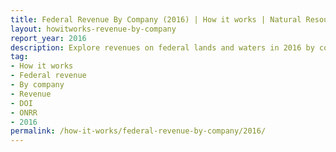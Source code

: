 ```yaml
---
title: Federal Revenue By Company (2016) | How it works | Natural Resources Revenue Data
layout: howitworks-revenue-by-company
report_year: 2016
description: Explore revenues on federal lands and waters in 2016 by commodity, revenue type, and company.
tag:
- How it works
- Federal revenue
- By company
- Revenue
- DOI
- ONRR
- 2016
permalink: /how-it-works/federal-revenue-by-company/2016/
---
```

